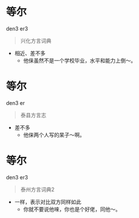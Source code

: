 # 等尔
den3 er3
> 兴化方言词典
- 相近、差不多
  - 他俫虽然不是一个学校毕业，水平和能力上倒～。

# 等尔
den3 er
> 泰县方言志
- 差不多
  - 他俫两个人写的杲子～啊。


# 等尔
den3 er3
> 泰州方言词典2
- 一样，表示对比双方同样如此
  - 你就不要说他唻，你也是个好佬，同他～。